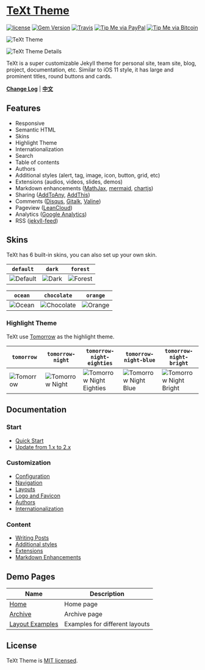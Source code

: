 # [TeXt Theme](https://github.com/rekeryang/jekyll-text-theme)

[![license](https://img.shields.io/github/license/rekeryang/jekyll-text-theme.svg)](https://github.com/rekeryang/jekyll-text-theme/blob/master/LICENSE)
[![Gem Version](https://img.shields.io/gem/v/jekyll-text-theme.svg)](https://github.com/rekeryang/jekyll-text-theme/releases)
[![Travis](https://img.shields.io/travis/rekeryang/jekyll-text-theme.svg)](https://travis-ci.org/rekeryang/jekyll-text-theme)
[![Tip Me via PayPal](https://img.shields.io/badge/PayPal-tip%20me-1462ab.svg?logo=paypal)](https://www.paypal.me/kitian616)
[![Tip Me via Bitcoin](https://img.shields.io/badge/Bitcoin-tip%20me-f7931a.svg?logo=bitcoin)](https://raw.githubusercontent.com/rekeryang/jekyll-text-theme/master/docs/assets/images/3Fkufxcw2xd8HnaRJBNK4ccdtkUDyyNu4V.jpg)

![TeXt Theme](https://raw.githubusercontent.com/rekeryang/jekyll-text-theme/master/screenshots/TeXt-home.jpg)

![TeXt Theme Details](https://raw.githubusercontent.com/rekeryang/jekyll-text-theme/master/screenshots/TeXt-layouts.png)

TeXt is a super customizable Jekyll theme for personal site, team site, blog, project, documentation, etc. Similar to iOS 11 style, it has large and prominent titles, round buttons and cards.

**[Change Log](https://github.com/rekeryang/jekyll-text-theme/blob/master/CHANGELOG.md)** | **[中文](https://github.com/rekeryang/jekyll-text-theme/blob/master/README-zh.md)**

## Features

- Responsive
- Semantic HTML
- Skins
- Highlight Theme
- Internationalization
- Search
- Table of contents
- Authors
- Additional styles (alert, tag, image, icon, button, grid, etc)
- Extensions (audios, videos, slides, demos)
- Markdown enhancements ([MathJax](https://www.mathjax.org/), [mermaid](https://mermaidjs.github.io/), [chartjs](http://www.chartjs.org/))
- Sharing ([AddToAny](https://www.addtoany.com/), [AddThis](https://www.addthis.com/))
- Comments ([Disqus](https://disqus.com/), [Gitalk](https://gitalk.github.io/), [Valine](https://valine.js.org/en/))
- Pageview ([LeanCloud](https://leancloud.cn/))
- Analytics ([Google Analytics](https://analytics.google.com/analytics/web/))
- RSS ([jekyll-feed](https://github.com/jekyll/jekyll-feed))

## Skins

TeXt has 6 built-in skins, you can also set up your own skin.

| `default` | `dark` | `forest` |
| --- |  --- | --- |
| ![Default](https://raw.githubusercontent.com/rekeryang/jekyll-text-theme/master/screenshots/skins_default.jpg) | ![Dark](https://raw.githubusercontent.com/rekeryang/jekyll-text-theme/master/screenshots/skins_dark.jpg) | ![Forest](https://raw.githubusercontent.com/rekeryang/jekyll-text-theme/master/screenshots/skins_forest.jpg) |

| `ocean` | `chocolate` | `orange` |
| --- |  --- | --- |
| ![Ocean](https://raw.githubusercontent.com/rekeryang/jekyll-text-theme/master/screenshots/skins_ocean.jpg) | ![Chocolate](https://raw.githubusercontent.com/rekeryang/jekyll-text-theme/master/screenshots/skins_chocolate.jpg) | ![Orange](https://raw.githubusercontent.com/rekeryang/jekyll-text-theme/master/screenshots/skins_orange.jpg) |

### Highlight Theme

TeXt use [Tomorrow](https://github.com/chriskempson/tomorrow-theme) as the highlight theme.

| `tomorrow` | `tomorrow-night` | `tomorrow-night-eighties` | `tomorrow-night-blue` | `tomorrow-night-bright` |
| --- |  --- | --- | --- |  --- |
| ![Tomorrow](https://raw.githubusercontent.com/rekeryang/jekyll-text-theme/master/screenshots/highlight_tomorrow.png) | ![Tomorrow Night](https://raw.githubusercontent.com/rekeryang/jekyll-text-theme/master/screenshots/highlight_tomorrow-night.png) | ![Tomorrow Night Eighties](https://raw.githubusercontent.com/rekeryang/jekyll-text-theme/master/screenshots/highlight_tomorrow-night-eighties.png) | ![Tomorrow Night Blue](https://raw.githubusercontent.com/rekeryang/jekyll-text-theme/master/screenshots/highlight_tomorrow-night-blue.png) | ![Tomorrow Night Bright](https://raw.githubusercontent.com/rekeryang/jekyll-text-theme/master/screenshots/highlight_tomorrow-night-bright.png) |

## Documentation

### Start

- [Quick Start](https://rekeryang.com/jekyll-text-theme/docs/en/quick-start)
- [Update from 1.x to 2.x](https://rekeryang.com/jekyll-text-theme/docs/en/update-from-1-to-2)

### Customization

- [Configuration](https://rekeryang.com/jekyll-text-theme/docs/en/configuration)
- [Navigation](https://rekeryang.com/jekyll-text-theme/docs/en/navigation)
- [Layouts](https://rekeryang.com/jekyll-text-theme/docs/en/layouts)
- [Logo and Favicon](https://rekeryang.com/jekyll-text-theme/docs/en/logo-and-favicon)
- [Authors](https://rekeryang.com/jekyll-text-theme/docs/en/authors)
- [Internationalization](https://rekeryang.com/jekyll-text-theme/docs/en/i18n)

### Content

- [Writing Posts](https://rekeryang.com/jekyll-text-theme/docs/en/writing-posts)
- [Additional styles](https://rekeryang.com/jekyll-text-theme/docs/en/additional-styles)
- [Extensions](https://rekeryang.com/jekyll-text-theme/docs/en/extensions)
- [Markdown Enhancements](https://rekeryang.com/jekyll-text-theme/docs/en/markdown-enhancements)

## Demo Pages

| Name | Description |
| --- | --- |
| [Home](https://rekeryang.com/jekyll-text-theme/test/) | Home page |
| [Archive](https://rekeryang.com/jekyll-text-theme/archive.html) | Archive page |
| [Layout Examples](https://rekeryang.com/jekyll-text-theme/samples.html) | Examples for different layouts |

## License

TeXt Theme is [MIT licensed](https://github.com/rekeryang/jekyll-text-theme/blob/master/LICENSE).